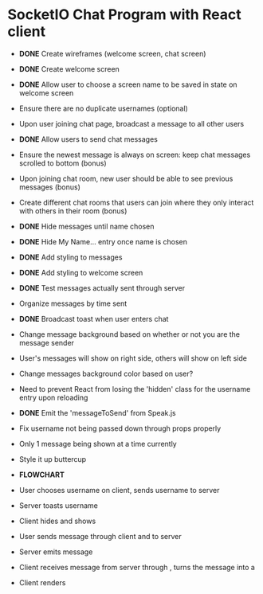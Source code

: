 # SocketIO Chat Program with React client

- **DONE** Create wireframes (welcome screen, chat screen)
- **DONE** Create welcome screen
- **DONE** Allow user to choose a screen name to be saved in state on welcome screen
- Ensure there are no duplicate usernames (optional)
- Upon user joining chat page, broadcast a message to all other users
- **DONE** Allow users to send chat messages
- Ensure the newest message is always on screen: keep chat messages scrolled to bottom (bonus)
- Upon joining chat room, new user should be able to see previous messages (bonus)
- Create different chat rooms that users can join where they only interact with others in their room (bonus)

- **DONE** Hide messages until name chosen
- **DONE** Hide My Name... entry once name is chosen
- **DONE** Add styling to messages
- **DONE** Add styling to welcome screen
- **DONE** Test messages actually sent through server
- Organize messages by time sent
- **DONE** Broadcast toast when user enters chat
- Change message background based on whether or not you are the message sender
- User's messages will show on right side, others will show on left side
- Change messages background color based on user?
- Need to prevent React from losing the 'hidden' class for the username entry upon reloading
- **DONE** Emit the 'messageToSend' from Speak.js
- Fix username not being passed down through props properly
- Only 1 message being shown at a time currently
- Style it up buttercup

- **FLOWCHART**
- User chooses username on client, sends username to server
- Server toasts username
- Client hides <Welcome> and shows <Chat>
- User sends message through client and <Chat> to server
- Server emits message
- Client receives message from server through <Messages>, turns the message into a <Message>
- Client renders <Messages>